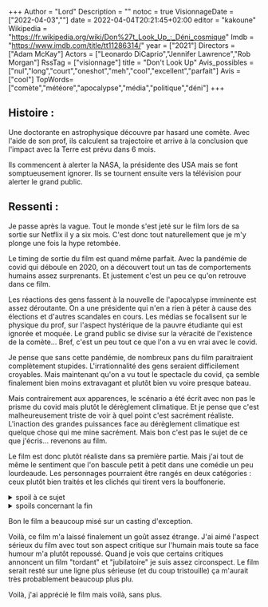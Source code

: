 +++
Author = "Lord"
Description = ""
notoc = true
VisionnageDate = ["2022-04-03",""]
date = 2022-04-04T20:21:45+02:00
editor = "kakoune"
Wikipedia = "https://fr.wikipedia.org/wiki/Don%27t_Look_Up_:_Déni_cosmique"
Imdb = "https://www.imdb.com/title/tt11286314/"
year = ["2021"]
Directors = ["Adam McKay"]
Actors = ["Leonardo DiCaprio","Jennifer Lawrence","Rob Morgan"]
RssTag = ["visionnage"]
title = "Don't Look Up"
Avis_possibles = ["nul","long","court","oneshot","meh","cool","excellent","parfait"]
Avis = ["cool"] 
TopWords=["comète","météore","apocalypse","média","politique","déni"]
+++
## Histoire :
Une doctorante en astrophysique découvre par hasard une comète.
Avec l'aide de son prof, ils calculent sa trajectoire et arrive à la conclusion que l'impact avec la Terre est prévu dans 6 mois.

Ils commencent à alerter la NASA, la présidente des USA mais se font somptueusement ignorer.
Ils se tournent ensuite vers la télévision pour alerter le grand public.

## Ressenti :
Je passe après la vague.
Tout le monde s'est jeté sur le film lors de sa sortie sur Netflix il y a six mois.
C'est donc tout naturellement que je m'y plonge une fois la hype retombée.

Le timing de sortie du film est quand même parfait.
Avec la pandémie de covid qui déboule en 2020, on a découvert tout un tas de comportements humains assez surprenants.
Et justement c'est un peu ce qu'on retrouve dans ce film.

Les réactions des gens fassent à la nouvelle de l'apocalypse imminente est assez déroutante.
On a une présidente qui n'en a rien à péter à cause des élections et d'autres scandales en cours.
Les médias se focalisent sur le physique du prof, sur l'aspect hystérique de la pauvre étudiante qui est ignorée et moquée.
Le grand public se divise sur la véracité de l'existence de la comète…
Bref, c'est un peu tout ce que l'on a vu en vrai avec le covid.

Je pense que sans cette pandémie, de nombreux pans du film paraitraient complètement stupides.
L'irrationnalité des gens seraient difficilement croyables.
Mais maintenant qu'on a vu tout le spectacle du covid, ça semble finalement bien moins extravagant et plutôt bien vu voire presque bateau.

Mais contrairement aux apparences, le scénario a été écrit avec non pas le prisme du covid mais plutôt le dérèglement climatique.
Et je pense que c'est malheureusement triste de voir à quel point c'est sacrément réaliste.
L'inaction des grandes puissances face au dérèglement climatique est quelque chose qui me mine sacrément.
Mais bon c'est pas le sujet de ce que j'écris… revenons au film.

Le film est donc plutôt réaliste dans sa première partie.
Mais j'ai tout de même le sentiment que l'on bascule petit à petit dans une comédie un peu lourdeaude.
Les personnages pourraient être rangés en deux catégories : ceux plutôt bien traités et les clichés qui tirent vers la bouffonerie.

<details><summary>spoil à ce sujet</summary>

On a donc la présidente (*Mery Streep*) qui est à la limite entre les deux catégories mais qui tend de plus en plus dans la loufoquerie plus on avance.
Elle est ouvertement pourrie à ne penser qu'en terme de jeu politique.

Par contre son fils (*Jonah Hill*) lui est clairement dans la bouffonerie totale.
C'est dommage, le film se veut assez réaliste dans son propos et tout mais lui le personnage n'est pas crédible.
C'est le chef de cabinet de la maison blanche mais il insulte et ricane des scientifiques, des électeurs,…
C'est poussé trop loin au point de ne pas être crédible.

La couronne du personnage le moins crédible revient tout de même est *Peter Isherwell* (*Mark Rylance*) qui joue ici le patron d'une boîte de la high-tech très versé design et pull à col roulé…
La parodie de *Steve Jobs* ne laisse aucun doute.
Et même si j'ai jamais eu d'affection particulière sur *Steve Jobs* et *Apple*, là il est juste tourné au ridicule absolu.
Le mec est juste une raclure audacieuse et sans scrupule qui chie à la gueule de tout le monde.

C'est vraiment très dommage de faire une caricature aussi ridicule ça force tellement le trait que ça en dé-sert le propos.
Il y avait tellement de point criticable et attaquable sur les boites de la high tech que de ne jouer que sur ces aspects du personnage détourne toute l'attention sur tout un tas d'autres points.

Je suis assez déçu de ça.

</details>

<details><summary>spoils concernant la fin</summary>

Bon alors plusieures remarques.

Déjà, c'est cool d'avoir vraiment fait péter là planète à la fin.
Ça nous évite un happy end.
Merci.

J'étais assez étonné que le film n'aborde que très peu les questions de religions.
Mais il fallait que sur le final, au moment du cataclysme, que ça se mette à prier.
“Ha mais dans notre famille on fait pas trop ça mais je pense que c'est le bon moment de prier.”
NON MAIS NON.
Arrêtez de passer le message que lorsque c'est au fond du trou que l'on peut trouver du réconfort dans la religion.
NON.
Rhaaa ça m'a énervé.

Ha et quand vous faites des scènes post-génériques faites les biens.
Vous en mettez une où l'on voit les quelques rescapés atterir sur une nouvelle planète.
C'est marqué que ça se passe plusieurs milliers d'années dans le futur.
Mais du coup, ne mettez pas _ensuite_ une autre scène post-générique, qui se passe à notre époque.
Merci de garder un peu de timeline cohérente (surtout quand c'est juste pour une blagounette nulle).

Et du coup dans cette mini-scène où ils débarquent sur la nouvelle planète, ils sont tous sorti de capsules de cryogénie.
Mais étrangement ils sont à poils et … sacrément relax.
Vous vous connaissez pas, et vous êtes tous à poil là, vous avez été sélectionné uniquement parmi les adeptes de naturismes dans la haute société bourgeoise richissime ?
Et vous abordez même pas ne serait-ce que rapidement que absolument tout le reste de l'humanité y est passé et que vous êtes les derniers ?

D'ailleurs ça serait un super scénario pour une suite : l'élite de l'humanité sont les derniers survivants grâce à leur vaisseau spatial.
Ils se retrouvent à devoir relancer la civilisation humaine dans un nouvel environnement.
Ces gens qui n'ont jamais vraiment bossé de leur vie vont devoir tout recréer et se rendent compte qu'ils ne sont au final que des parasites avec absolument aucune autonomie.

</details>

Bon le film a beaucoup misé sur un casting d'exception.

Voilà, ce film m'a laissé finalement un goût assez étrange.
J'ai aimé l'aspect sérieux du film avec tout son aspect critique sur l'humain mais toute sa face humour m'a plutôt repoussé.
Quand je vois que certains critiques annoncent un film "tordant" et "jubilatoire" je suis assez circonspect.
Le film serait resté sur une ligne plus sérieuse (et du coup tristouille) ça m'aurait très probablement beaucoup plus plu.

Voilà, j'ai apprécié le film mais voilà, sans plus.
